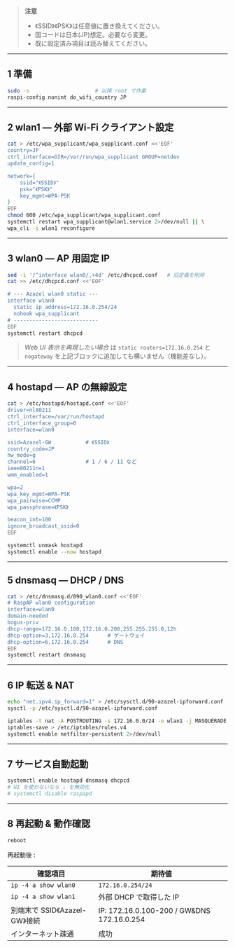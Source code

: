 > **注意**  
> - 《SSID》《PSK》は任意値に置き換えてください。  
> - 国コードは日本(JP)想定。必要なら変更。  
> - 既に設定済み項目は読み替えてください。

---

## 1 準備

```bash
sudo -s                     # 以降 root で作業
raspi-config nonint do_wifi_country JP
```

---

## 2 wlan1 ― 外部 Wi-Fi クライアント設定

```bash
cat > /etc/wpa_supplicant/wpa_supplicant.conf <<'EOF'
country=JP
ctrl_interface=DIR=/var/run/wpa_supplicant GROUP=netdev
update_config=1

network={
    ssid="《SSID》"
    psk="《PSK》"
    key_mgmt=WPA-PSK
}
EOF
chmod 600 /etc/wpa_supplicant/wpa_supplicant.conf
systemctl restart wpa_supplicant@wlan1.service 2>/dev/null || \
wpa_cli -i wlan1 reconfigure
```

---

## 3 wlan0 ― AP 用固定 IP

```bash
sed -i '/^interface wlan0/,+4d' /etc/dhcpcd.conf   # 旧定義を削除
cat >> /etc/dhcpcd.conf <<'EOF'

# --- Azazel wlan0 static ---
interface wlan0
  static ip_address=172.16.0.254/24
  nohook wpa_supplicant
# ---------------------------
EOF
systemctl restart dhcpcd
```

> *Web UI 表示を再現したい場合* は `static routers=172.16.0.254` と  
> `nogateway` を上記ブロックに追加しても構いません（機能差なし）。

---

## 4 hostapd ― AP の無線設定

```bash
cat > /etc/hostapd/hostapd.conf <<'EOF'
driver=nl80211
ctrl_interface=/var/run/hostapd
ctrl_interface_group=0
interface=wlan0

ssid=Azazel-GW           # 《SSID》
country_code=JP
hw_mode=g
channel=6                # 1 / 6 / 11 など
ieee80211n=1
wmm_enabled=1

wpa=2
wpa_key_mgmt=WPA-PSK
wpa_pairwise=CCMP
wpa_passphrase=《PSK》

beacon_int=100
ignore_broadcast_ssid=0
EOF

systemctl unmask hostapd
systemctl enable --now hostapd
```

---

## 5 dnsmasq ― DHCP / DNS

```bash
cat > /etc/dnsmasq.d/090_wlan0.conf <<'EOF'
# RaspAP wlan0 configuration
interface=wlan0
domain-needed
bogus-priv
dhcp-range=172.16.0.100,172.16.0.200,255.255.255.0,12h
dhcp-option=3,172.16.0.254      # ゲートウェイ
dhcp-option=6,172.16.0.254      # DNS
EOF
systemctl restart dnsmasq
```

---

## 6 IP 転送 & NAT

```bash
echo "net.ipv4.ip_forward=1" > /etc/sysctl.d/90-azazel-ipforward.conf
sysctl -p /etc/sysctl.d/90-azazel-ipforward.conf

iptables -t nat -A POSTROUTING -s 172.16.0.0/24 -o wlan1 -j MASQUERADE
iptables-save > /etc/iptables/rules.v4
systemctl enable netfilter-persistent 2>/dev/null
```

---

## 7 サービス自動起動

```bash
systemctl enable hostapd dnsmasq dhcpcd
# UI を使わないなら ↓ を無効化
# systemctl disable raspapd
```

---

## 8 再起動 & 動作確認

```bash
reboot
```

再起動後 :

| 確認項目 | 期待値 |
|----------|--------|
| `ip -4 a show wlan0` | `172.16.0.254/24` |
| `ip -4 a show wlan1` | 外部 DHCP で取得した IP |
| 別端末で SSID《Azazel-GW》接続 | IP: 172.16.0.100-200 / GW&DNS 172.16.0.254 |
| インターネット疎通 | 成功 |

